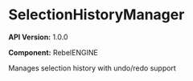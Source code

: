 # SelectionHistoryManager

**API Version:** 1.0.0

**Component:** RebelENGINE

Manages selection history with undo/redo support

